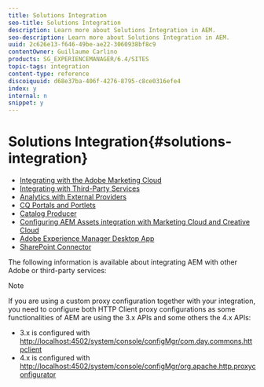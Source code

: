 ```yaml
---
title: Solutions Integration
seo-title: Solutions Integration
description: Learn more about Solutions Integration in AEM.
seo-description: Learn more about Solutions Integration in AEM.
uuid: 2c626e13-f646-49be-ae22-3060938bf8c9
contentOwner: Guillaume Carlino
products: SG_EXPERIENCEMANAGER/6.4/SITES
topic-tags: integration
content-type: reference
discoiquuid: d68e37ba-406f-4276-8795-c8ce0316efe4
index: y
internal: n
snippet: y
---
```


# Solutions Integration{#solutions-integration}

* [Integrating with the Adobe Marketing Cloud](../../../sites/administering/using/marketing-cloud.md)
* [Integrating with Third-Party Services](../../../sites/administering/using/third-party-services.md)
* [Analytics with External Providers](../../../sites/administering/using/external-providers.md)
* [CQ Portals and Portlets](/sites/administering/using/cq-as-portal)
* [Catalog Producer](../../../sites/administering/using/catalog-producer.md)
* [Configuring AEM Assets integration with Marketing Cloud and Creative Cloud](../../../sites/administering/using/configure-assets-cc-integration.md)
* [Adobe Experience Manager Desktop App](/assets/using/aem-desktop-app)
* [SharePoint Connector](../../../sites/administering/using/sharepoint-connector.md)

The following information is available about integrating AEM with other Adobe or third-party services:

>[!NOTE]
>
>If you are using a custom proxy configuration together with your integration, you need to configure both HTTP Client proxy configurations as some functionalities of AEM are using the 3.x APIs and some others the 4.x APIs:
>
>* 3.x is configured with [http://localhost:4502/system/console/configMgr/com.day.commons.httpclient](http://localhost:4502/system/console/configMgr/com.day.commons.httpclient)
>* 4.x is configured with [http://localhost:4502/system/console/configMgr/org.apache.http.proxyconfigurator](http://localhost:4502/system/console/configMgr/org.apache.http.proxyconfigurator)
>

